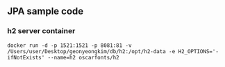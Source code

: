## JPA sample code

### h2 server container
```
docker run -d -p 1521:1521 -p 8081:81 -v /Users/user/Desktop/geonyeongkim/db/h2:/opt/h2-data -e H2_OPTIONS='-ifNotExists' --name=h2 oscarfonts/h2
```

